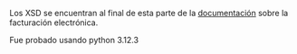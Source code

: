 Los XSD se encuentran al final de esta parte de la [documentación](https://dgii.gov.do/cicloContribuyente/facturacion/comprobantesFiscalesElectronicosE-CF/Paginas/documentacionSobreE-CF.aspx) sobre la facturación electrónica.

Fue probado usando python 3.12.3
